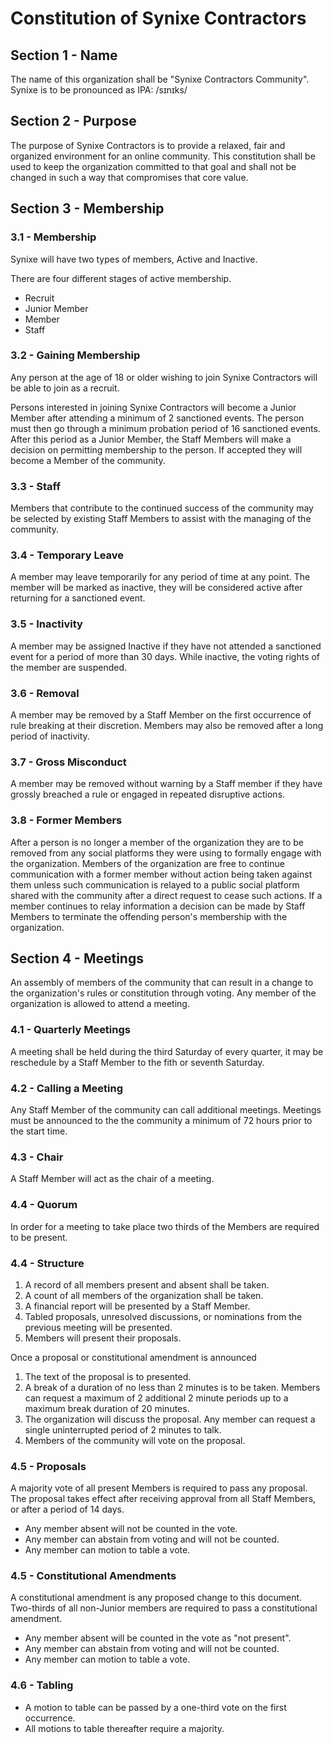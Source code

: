 # Constitution of Synixe Contractors

## Section 1 - Name

The name of this organization shall be "Synixe Contractors Community". Synixe is to be pronounced as IPA: /sɪnɪks/

## Section 2 - Purpose

The purpose of Synixe Contractors is to provide a relaxed, fair and organized environment for an online community.
This constitution shall be used to keep the organization committed to that goal and shall not be changed in such a way that compromises that core value.

## Section 3 - Membership

### 3.1 - Membership

Synixe will have two types of members, Active and Inactive.

There are four different stages of active membership.

- Recruit
- Junior Member
- Member
- Staff

### 3.2 - Gaining Membership

Any person at the age of 18 or older wishing to join Synixe Contractors will be able to join as a recruit.

Persons interested in joining Synixe Contractors will become a Junior Member after attending a minimum of 2 sanctioned events. The person must then go through a minimum probation period of 16 sanctioned events. After this period as a Junior Member, the Staff Members will make a decision on permitting membership to the person. If accepted they will become a Member of the community.

### 3.3 - Staff

Members that contribute to the continued success of the community may be selected by existing Staff Members to assist with the managing of the community.

### 3.4 - Temporary Leave

A member may leave temporarily for any period of time at any point. The member will be marked as inactive, they will be considered active after returning for a sanctioned event.

### 3.5 - Inactivity

A member may be assigned Inactive if they have not attended a sanctioned event for a period of more than 30 days. While inactive, the voting rights of the member are suspended.

### 3.6 - Removal

A member may be removed by a Staff Member on the first occurrence of rule breaking at their discretion. Members may also be removed after a long period of inactivity.

### 3.7 - Gross Misconduct

A member may be removed without warning by a Staff member if they have grossly breached a rule or engaged in repeated disruptive actions.

### 3.8 - Former Members

After a person is no longer a member of the organization they are to be removed from any social platforms they were using to formally engage with the organization.
Members of the organization are free to continue communication with a former member without action being taken against them unless such communication is relayed to a public social platform shared with the community after a direct request to cease such actions.
If a member continues to relay information a decision can be made by Staff Members to terminate the offending person's membership with the organization.

## Section 4 - Meetings

An assembly of members of the community that can result in a change to the organization's rules or constitution through voting. Any member of the organization is allowed to attend a meeting.

### 4.1 - Quarterly Meetings

A meeting shall be held during the third Saturday of every quarter, it may be reschedule by a Staff Member to the fith or seventh Saturday.

### 4.2 - Calling a Meeting

Any Staff Member of the community can call additional meetings. Meetings must be announced to the the community a minimum of 72 hours prior to the start time.

### 4.3 - Chair

A Staff Member will act as the chair of a meeting.

### 4.4 - Quorum

In order for a meeting to take place two thirds of the Members are required to be present.

### 4.4 - Structure

1. A record of all members present and absent shall be taken.
2. A count of all members of the organization shall be taken.
3. A financial report will be presented by a Staff Member.
4. Tabled proposals, unresolved discussions, or nominations from the previous meeting will be presented.
5. Members will present their proposals.

Once a proposal or constitutional amendment is announced

1. The text of the proposal is to presented.
2. A break of a duration of no less than 2 minutes is to be taken. Members can request a maximum of 2 additional 2 minute periods up to a maximum break duration of 20 minutes.
3. The organization will discuss the proposal. Any member can request a single uninterrupted period of 2 minutes to talk.
4. Members of the community will vote on the proposal.

### 4.5 - Proposals

A majority vote of all present Members is required to pass any proposal. The proposal takes effect after receiving approval from all Staff Members, or after a period of 14 days.

- Any member absent will not be counted in the vote.
- Any member can abstain from voting and will not be counted.
- Any member can motion to table a vote.

### 4.5 - Constitutional Amendments

A constitutional amendment is any proposed change to this document. Two-thirds of all non-Junior members are required to pass a constitutional amendment.

- Any member absent will be counted in the vote as "not present".
- Any member can abstain from voting and will not be counted.
- Any member can motion to table a vote.

### 4.6 - Tabling

- A motion to table can be passed by a one-third vote on the first occurrence.
- All motions to table thereafter require a majority.
